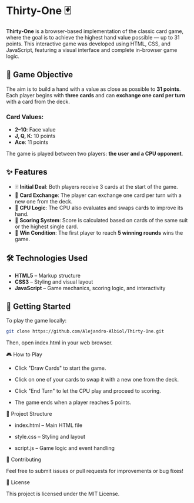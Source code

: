 # Thirty-One 🃏

**Thirty-One** is a browser-based implementation of the classic card game, where the goal is to achieve the highest hand value possible — up to 31 points. This interactive game was developed using HTML, CSS, and JavaScript, featuring a visual interface and complete in-browser game logic.

## 🎯 Game Objective

The aim is to build a hand with a value as close as possible to **31 points**. Each player begins with **three cards** and can **exchange one card per turn** with a card from the deck.

### Card Values:
- **2–10**: Face value
- **J, Q, K**: 10 points
- **Ace**: 11 points

The game is played between two players: **the user and a CPU opponent**.

## ✨ Features

- 🃠 **Initial Deal**: Both players receive 3 cards at the start of the game.
- 🔄 **Card Exchange**: The player can exchange one card per turn with a new one from the deck.
- 🧠 **CPU Logic**: The CPU also evaluates and swaps cards to improve its hand.
- 🧮 **Scoring System**: Score is calculated based on cards of the same suit or the highest single card.
- 🏁 **Win Condition**: The first player to reach **5 winning rounds** wins the game.

## 🛠️ Technologies Used

- **HTML5** – Markup structure
- **CSS3** – Styling and visual layout
- **JavaScript** – Game mechanics, scoring logic, and interactivity

## 🚀 Getting Started

To play the game locally:

  ```bash
  git clone https://github.com/Alejandro-Albiol/Thirty-One.git
  ```

Then, open index.html in your web browser.

🎮 How to Play

  - Click "Draw Cards" to start the game.

  - Click on one of your cards to swap it with a new one from the deck.

  - Click "End Turn" to let the CPU play and proceed to scoring.

  - The game ends when a player reaches 5 points.

📁 Project Structure

  - index.html – Main HTML file

  - style.css – Styling and layout

  - script.js – Game logic and event handling

🤝 Contributing

Feel free to submit issues or pull requests for improvements or bug fixes!

📄 License

This project is licensed under the MIT License.
